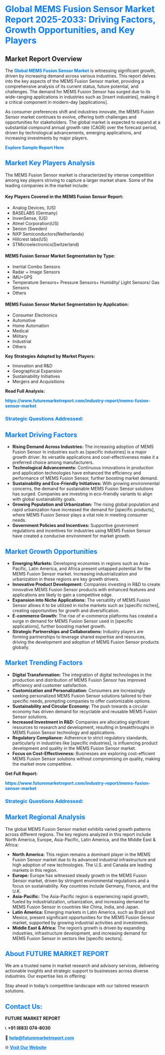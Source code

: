 <h1 style="color: #007BFF;">Global MEMS Fusion Sensor Market Report 2025-2033: Driving Factors, Growth Opportunities, and Key Players</h1>

<section id="overview">
<h2>Market Report Overview</h2>
<p>The <a href="https://www.futuremarketreport.com/industry-report/mems-fusion-sensor-market" style="color: #007BFF; text-decoration: none;"><strong>Global MEMS Fusion Sensor Market</strong></a> is witnessing significant growth, driven by increasing demand across various industries. This report delves into the key aspects of the MEMS Fusion Sensor market, providing a comprehensive analysis of its current status, future potential, and challenges. The demand for MEMS Fusion Sensor has surged due to its wide-ranging applications in industries such as [insert industries], making it a critical component in modern-day [applications].</p>
<p>As consumer preferences shift and industries innovate, the MEMS Fusion Sensor market continues to evolve, offering both challenges and opportunities for stakeholders. The global market is expected to expand at a substantial compound annual growth rate (CAGR) over the forecast period, driven by technological advancements, emerging applications, and increasing investments by major players.</p>
</section>

<section id="overview">
<p><a href="https://www.futuremarketreport.com/request-sample/reportId=75901" style="color: #007BFF; text-decoration: none;"><strong>Explore Sample Report Here</strong></a></p>
</section>

<section id="key-players">
<h2 style="color: #007BFF;">Market Key Players Analysis</h2>
<p>The MEMS Fusion Sensor market is characterized by intense competition among key players striving to capture a larger market share. Some of the leading companies in the market include:</p>
<h4>Key Players Covered in the MEMS Fusion Sensor Report:</h4>
<ul><li>Analog Devices, (US)</li><li>BASELABS (Germany)</li><li>InvenSense, (US)</li><li>Atmel Corporation(US)</li><li>Senion (Sweden)</li><li>NXP Semiconductors(Netherlands)</li><li>Hillcrest labs(US)</li><li>STMicroelectronics(Switzerland)</li></ul>
<h4>MEMS Fusion Sensor Market Segmentation by Type:</h4>
<ul><li>Inertial Combo Sensors</li><li>Radar + Image Sensors</li><li>IMU+GPS</li><li>Temperature Sensors+ Pressure Sensors+ Humidity/ Light Sensors/ Gas Sensors</li><li>Others</li></ul>

<h4>MEMS Fusion Sensor Market Segmentation by Application:</h4>
<ul><li>Consumer Electronics</li><li>Automotive</li><li>Home Automation</li><li>Medical</li><li>Military</li><li>Industrial</li><li>Others</li></ul>
<p><strong>Key Strategies Adopted by Market Players:</strong></p>
<ul>
<li>Innovation and R&D</li>
<li>Geographical Expansion</li>
<li>Sustainability Initiatives</li>
<li>Mergers and Acquisitions</li>
</ul>
</section>

<section>
<p><strong>Read Full Analysis: </strong></p><a href="https://www.futuremarketreport.com/industry-report/mems-fusion-sensor-market" style="color: #007BFF; text-decoration: none;"><strong>https://www.futuremarketreport.com/industry-report/mems-fusion-sensor-market</strong></a>
<h3 style="color: #007BFF;">Strategic Questions Addressed:</h3>
</section>

<section id="driving-factors">
<h2 style="color: #007BFF;">Market Driving Factors</h2>
<ul>
<li><strong>Rising Demand Across Industries:</strong> The increasing adoption of MEMS Fusion Sensor in industries such as [specific industries] is a major growth driver. Its versatile applications and cost-effectiveness make it a preferred choice among manufacturers.</li>
<li><strong>Technological Advancements:</strong> Continuous innovations in production and application technologies have enhanced the efficiency and performance of MEMS Fusion Sensor, further boosting market demand.</li>
<li><strong>Sustainability and Eco-Friendly Initiatives:</strong> With growing environmental concerns, the demand for sustainable MEMS Fusion Sensor solutions has surged. Companies are investing in eco-friendly variants to align with global sustainability goals.</li>
<li><strong>Growing Population and Urbanization:</strong> The rising global population and rapid urbanization have increased the demand for [specific products], where MEMS Fusion Sensor plays a vital role in meeting consumer needs.</li>
<li><strong>Government Policies and Incentives:</strong> Supportive government regulations and incentives for industries using MEMS Fusion Sensor have created a conducive environment for market growth.</li>
</ul>
</section>

<section id="growth-opportunities">
<h2 style="color: #007BFF;">Market Growth Opportunities</h2>
<ul>
<li><strong>Emerging Markets:</strong> Developing economies in regions such as Asia-Pacific, Latin America, and Africa present untapped potential for the MEMS Fusion Sensor market. Increasing industrialization and urbanization in these regions are key growth drivers.</li>
<li><strong>Innovative Product Development:</strong> Companies investing in R&D to create innovative MEMS Fusion Sensor products with enhanced features and applications are likely to gain a competitive edge.</li>
<li><strong>Expansion into Niche Applications:</strong> The versatility of MEMS Fusion Sensor allows it to be utilized in niche markets such as [specific niches], creating opportunities for growth and diversification.</li>
<li><strong>E-commerce Growth:</strong> The rise of e-commerce platforms has created a surge in demand for MEMS Fusion Sensor used in [specific applications], further boosting market growth.</li>
<li><strong>Strategic Partnerships and Collaborations:</strong> Industry players are forming partnerships to leverage shared expertise and resources, driving the development and adoption of MEMS Fusion Sensor products globally.</li>
</ul>
</section>

<section id="trending-factors">
<h2 style="color: #007BFF;">Market Trending Factors</h2>
<ul>
<li><strong>Digital Transformation:</strong> The integration of digital technologies in the production and distribution of MEMS Fusion Sensor has improved efficiency and customer satisfaction.</li>
<li><strong>Customization and Personalization:</strong> Consumers are increasingly seeking personalized MEMS Fusion Sensor solutions tailored to their specific needs, prompting companies to offer customizable options.</li>
<li><strong>Sustainability and Circular Economy:</strong> The push towards a circular economy has driven demand for recyclable and reusable MEMS Fusion Sensor solutions.</li>
<li><strong>Increased Investment in R&D:</strong> Companies are allocating significant resources to research and development, resulting in breakthroughs in MEMS Fusion Sensor technology and applications.</li>
<li><strong>Regulatory Compliance:</strong> Adherence to strict regulatory standards, particularly in industries like [specific industries], is influencing product development and quality in the MEMS Fusion Sensor market.</li>
<li><strong>Focus on Cost-Effectiveness:</strong> Businesses are exploring cost-efficient MEMS Fusion Sensor solutions without compromising on quality, making the market more competitive.</li>
</ul>
</section>

<section>
<p><strong>Get Full Report: </strong></p><a href="https://www.futuremarketreport.com/industry-report/mems-fusion-sensor-market" style="color: #007BFF; text-decoration: none;"><strong>https://www.futuremarketreport.com/industry-report/mems-fusion-sensor-market</strong></a>
<h3 style="color: #007BFF;">Strategic Questions Addressed:</h3>
</section>


<section id="regional-analysis">
<h2 style="color: #007BFF;">Market Regional Analysis</h2>
<p>The global MEMS Fusion Sensor market exhibits varied growth patterns across different regions. The key regions analyzed in this report include North America, Europe, Asia-Pacific, Latin America, and the Middle East & Africa:</p>
<ul>
<li><strong>North America:</strong> This region remains a dominant player in the MEMS Fusion Sensor market due to its advanced industrial infrastructure and high adoption of new technologies. The U.S. and Canada are leading markets in this region.</li>
<li><strong>Europe:</strong> Europe has witnessed steady growth in the MEMS Fusion Sensor market, driven by stringent environmental regulations and a focus on sustainability. Key countries include Germany, France, and the U.K.</li>
<li><strong>Asia-Pacific:</strong> The Asia-Pacific region is experiencing rapid growth, fueled by industrialization, urbanization, and increasing demand for MEMS Fusion Sensor in countries like China, India, and Japan.</li>
<li><strong>Latin America:</strong> Emerging markets in Latin America, such as Brazil and Mexico, present significant opportunities for the MEMS Fusion Sensor market, supported by growing industrial activities and investments.</li>
<li><strong>Middle East & Africa:</strong> The region’s growth is driven by expanding industries, infrastructure development, and increasing demand for MEMS Fusion Sensor in sectors like [specific sectors].</li>
</ul>
</section>

<footer>
<h2 style="color: #007BFF;">About FUTURE MARKET REPORT</h2>
<p>We are a trusted name in market research and advisory services, delivering actionable insights and strategic support to businesses across diverse industries. Our expertise lies in offering:</p>

<p>Stay ahead in today’s competitive landscape with our tailored research solutions.</p>

<h2 style="color: #007BFF;">Contact Us:</h2>
<p><strong>FUTURE MARKET REPORT</strong></p>
<p>📞 <strong>+91 (883) 074-8030</strong></p>
<p>📧 <strong><a href="mailto:help@futuremarketreport.com" style="color: #007BFF;">help@futuremarketreport.com</a></strong></p>
<p>🌐 <strong><a href="https://www.futuremarketreport.com/" style="color: #007BFF;">Visit Our Website</a></strong></p>
</footer>